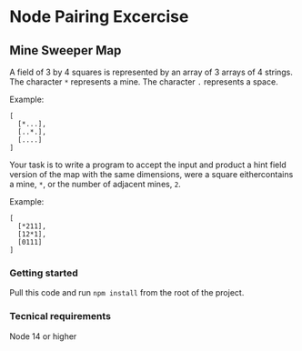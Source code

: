 # Node Pairing Excercise

## Mine Sweeper Map

A field of 3 by 4 squares is represented by an array of 3 arrays of 4 strings.
The character `*` represents a mine.
The character `.` represents a space.

Example:

```
[
  [*...],
  [..*.],
  [....]
]
```

Your task is to write a program to accept the input and product a hint field version of the map with the same dimensions, were a square eithercontains a mine, `*`, or the number of adjacent mines, `2`.

Example:

```
[
  [*211],
  [12*1],
  [0111]
]
```

### Getting started

Pull this code and run `npm install` from the root of the project.

### Tecnical requirements

Node 14 or higher
